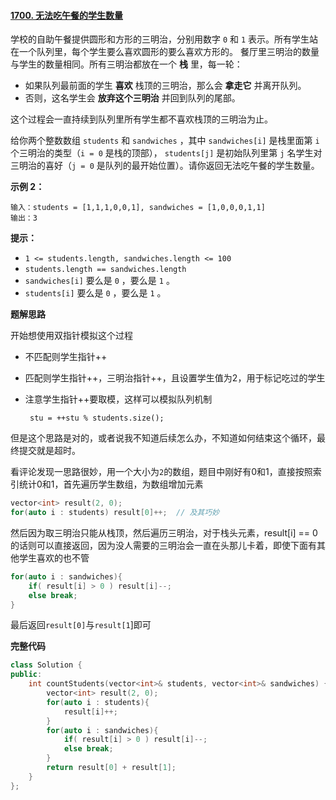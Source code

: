 #### [1700. 无法吃午餐的学生数量](https://leetcode.cn/problems/number-of-students-unable-to-eat-lunch/)

学校的自助午餐提供圆形和方形的三明治，分别用数字 `0` 和 `1` 表示。所有学生站在一个队列里，每个学生要么喜欢圆形的要么喜欢方形的。
餐厅里三明治的数量与学生的数量相同。所有三明治都放在一个 **栈** 里，每一轮：

- 如果队列最前面的学生 **喜欢** 栈顶的三明治，那么会 **拿走它** 并离开队列。
- 否则，这名学生会 **放弃这个三明治** 并回到队列的尾部。

这个过程会一直持续到队列里所有学生都不喜欢栈顶的三明治为止。

给你两个整数数组 `students` 和 `sandwiches` ，其中 `sandwiches[i]` 是栈里面第 `i` 个三明治的类型（`i = 0` 是栈的顶部）， `students[j]` 是初始队列里第 `j` 名学生对三明治的喜好（`j = 0` 是队列的最开始位置）。请你返回无法吃午餐的学生数量。

**示例 2：**

```
输入：students = [1,1,1,0,0,1], sandwiches = [1,0,0,0,1,1]
输出：3
```

 

**提示：**

- `1 <= students.length, sandwiches.length <= 100`
- `students.length == sandwiches.length`
- `sandwiches[i]` 要么是 `0` ，要么是 `1` 。
- `students[i]` 要么是 `0` ，要么是 `1` 。

**题解思路**

开始想使用双指针模拟这个过程

- 不匹配则学生指针++

- 匹配则学生指针++，三明治指针++，且设置学生值为2，用于标记吃过的学生

- 注意学生指针++要取模，这样可以模拟队列机制

  ` stu = ++stu % students.size();`

但是这个思路是对的，或者说我不知道后续怎么办，不知道如何结束这个循环，最终提交就是超时。

看评论发现一思路很妙，用一个大小为`2`的数组，题目中刚好有0和1，直接按照索引统计0和1，首先遍历学生数组，为数组增加元素

```c++
vector<int> result(2, 0);
for(auto i : students) result[0]++;  // 及其巧妙
```

然后因为取三明治只能从栈顶，然后遍历三明治，对于栈头元素，result[i] == 0 的话则可以直接返回，因为没人需要的三明治会一直在头那儿卡着，即使下面有其他学生喜欢的也不管

```c++
for(auto i : sandwiches){
    if( result[i] > 0 ) result[i]--;
    else break;
}
```

最后返回`result[0]`与`result[1`]即可

**完整代码**

```c++
class Solution {
public:
    int countStudents(vector<int>& students, vector<int>& sandwiches) {
        vector<int> result(2, 0);
        for(auto i : students){
            result[i]++;
        }
        for(auto i : sandwiches){
            if( result[i] > 0 ) result[i]--;
            else break;
        }
        return result[0] + result[1];
    }
};
```




